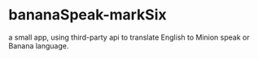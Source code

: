 # bananaSpeak-markSix
a small app, using third-party api to translate English to Minion speak or Banana language.

